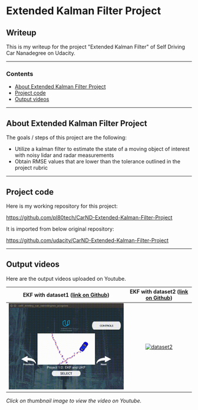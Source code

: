 # **Extended Kalman Filter Project** 

## Writeup

This is my writeup for the project "Extended Kalman Filter" of Self Driving Car Nanadegree on Udacity.

[//]: # (Image References)

[image1]: ./output/EKF_with_dataset1.gif "Animated gif - dataset 1"
[image1y]: https://i.ytimg.com/vi/K-3rZD_VK8A/hqdefault.jpg "Thumbnail on Youtube - dataset 1"
[image2]: ./output/EKF_with_dataset2.gif "Animated gif - dataset 2"
[image2y]: https://i.ytimg.com/vi/ZAF9MD6ONr0/hqdefault.jpg "Thumbnail on Youtube - dataset 2"

---

### Contents

* [About Extended Kalman Filter Project](#About-Extended-Kalman-Filter-Project)
* [Project code](#Project-code)
* [Output videos](#Output-videos)

---
## About Extended Kalman Filter Project

The goals / steps of this project are the following:

* Utilize a kalman filter to estimate the state of a moving object of interest with noisy lidar and radar measurements
* Obtain RMSE values that are lower than the tolerance outlined in the project rubric

---
## Project code

Here is my working repository for this project:

https://github.com/pl80tech/CarND-Extended-Kalman-Filter-Project

It is imported from below original repository:

https://github.com/udacity/CarND-Extended-Kalman-Filter-Project

---
## Output videos

Here are the output videos uploaded on Youtube.

| EKF with dataset1 ([link on Github](https://github.com/pl80tech/CarND-Extended-Kalman-Filter-Project/blob/master/output/EKF_with_dataset1.mp4)) | EKF with dataset2 ([link on Github](https://github.com/pl80tech/CarND-Extended-Kalman-Filter-Project/blob/master/output/EKF_with_dataset2.mp4)) |
|:-------------------------------:|:---------------------------------:|
|[![alt text][image1]](https://www.youtube.com/watch?v=K-3rZD_VK8A) | [![dataset2](https://i.ytimg.com/vi/ZAF9MD6ONr0/hqdefault.jpg)](https://www.youtube.com/watch?v=ZAF9MD6ONr0) |

*Click on thumbnail image to view the video on Youtube.*